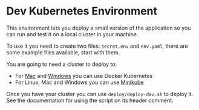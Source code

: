 # Dev Kubernetes Environment

This environment lets you deploy a small version of the application
so you can run and test it on a local cluster in your machine.

To use it you need to create two files: `secret.env` and `env.yaml`, there
are some example files available, start with them.

You are going to need a cluster to deploy to:

- For [Mac](https://docs.docker.com/docker-for-mac/kubernetes/) and
  [Windows](https://docs.docker.com/docker-for-windows/kubernetes/) you can use
  Docker Kubernetes
- For Linux, Mac and Windows you can use
  [Minikube](https://kubernetes.io/docs/setup/learning-environment/minikube/)

Once you have your cluster you can use `deploy/deploy-dev.sh` to deploy it.
See the documentation for using the script on its header comment.

